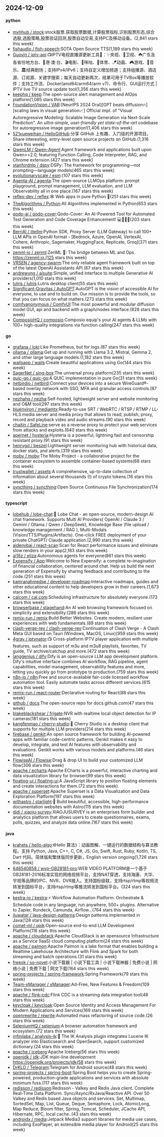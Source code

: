 ## 2024-12-09

#### python
* [myhhub / stock](https://github.com/myhhub/stock):stock股票.获取股票数据,计算股票指标,识别股票形态,综合选股,选股策略,股票验证回测,股票自动交易,支持PC及移动设备。(2,841 stars this week)
* [fishaudio / fish-speech](https://github.com/fishaudio/fish-speech):SOTA Open Source TTS(1,189 stars this week)
* [Guovin / iptv-api](https://github.com/Guovin/iptv-api):📺IPTV电视直播源更新工具🚀：✨央视、📡卫视、☘️广东及各省份地方台、🌊港·澳·台、🎬电影、🎥咪咕、🏀体育、🪁动画、🎮游戏、🎵音乐、🏛经典剧场；支持IPv4/IPv6；支持自定义增加频道；支持组播源、酒店源、订阅源、关键字搜索；每天自动更新两次，结果可用于TVBox等播放软件；支持工作流、Docker(amd64/arm64/arm v7)、命令行、GUI运行方式 | IPTV live TV source update tool(1,356 stars this week)
* [keephq / keep](https://github.com/keephq/keep):The open-source alert management and AIOps platform(1,085 stars this week)
* [FoundationVision / VAR](https://github.com/FoundationVision/VAR):[NeurIPS 2024 Oral][GPT beats diffusion🔥] [scaling laws in visual generation📈] Official impl. of "Visual Autoregressive Modeling: Scalable Image Generation via Next-Scale Prediction". An *ultra-simple, user-friendly yet state-of-the-art* codebase for autoregressive image generation!(1,406 stars this week)
* [521xueweihan / HelloGitHub](https://github.com/521xueweihan/HelloGitHub):分享 GitHub 上有趣、入门级的开源项目。Share interesting, entry-level open source projects on GitHub.(1,316 stars this week)
* [QwenLM / Qwen-Agent](https://github.com/QwenLM/Qwen-Agent):Agent framework and applications built upon Qwen>=2.0, featuring Function Calling, Code Interpreter, RAG, and Chrome extension.(427 stars this week)
* [stanfordnlp / dspy](https://github.com/stanfordnlp/dspy):DSPy: The framework for programming—not prompting—language models(465 stars this week)
* [evolutionaryscale / esm](https://github.com/evolutionaryscale/esm):(107 stars this week)
* [Agenta-AI / agenta](https://github.com/Agenta-AI/agenta):The open-source LLMOps platform: prompt playground, prompt management, LLM evaluation, and LLM Observability all in one place.(167 stars this week)
* [reflex-dev / reflex](https://github.com/reflex-dev/reflex):🕸️ Web apps in pure Python 🐍(251 stars this week)
* [TheAlgorithms / Python](https://github.com/TheAlgorithms/Python):All Algorithms implemented in Python(653 stars this week)
* [qodo-ai / qodo-cover](https://github.com/qodo-ai/qodo-cover):Qodo-Cover: An AI-Powered Tool for Automated Test Generation and Code Coverage Enhancement! 💻🤖🧪🐞(203 stars this week)
* [BerriAI / litellm](https://github.com/BerriAI/litellm):Python SDK, Proxy Server (LLM Gateway) to call 100+ LLM APIs in OpenAI format - [Bedrock, Azure, OpenAI, VertexAI, Cohere, Anthropic, Sagemaker, HuggingFace, Replicate, Groq](371 stars this week)
* [zenml-io / zenml](https://github.com/zenml-io/zenml):ZenML 🙏: The bridge between ML and Ops. https://zenml.io.(125 stars this week)
* [VRSEN / agency-swarm](https://github.com/VRSEN/agency-swarm):The only reliable agent framework built on top of the latest OpenAI Assistants API.(67 stars this week)
* [andrewyng / aisuite](https://github.com/andrewyng/aisuite):Simple, unified interface to multiple Generative AI providers(1,010 stars this week)
* [lutris / lutris](https://github.com/lutris/lutris):Lutris desktop client(55 stars this week)
* [Significant-Gravitas / AutoGPT](https://github.com/Significant-Gravitas/AutoGPT):AutoGPT is the vision of accessible AI for everyone, to use and to build on. Our mission is to provide the tools, so that you can focus on what matters.(273 stars this week)
* [comfyanonymous / ComfyUI](https://github.com/comfyanonymous/ComfyUI):The most powerful and modular diffusion model GUI, api and backend with a graph/nodes interface.(828 stars this week)
* [ComposioHQ / composio](https://github.com/ComposioHQ/composio):Composio equip's your AI agents & LLMs with 100+ high-quality integrations via function calling(247 stars this week)

#### go
* [grafana / loki](https://github.com/grafana/loki):Like Prometheus, but for logs.(87 stars this week)
* [ollama / ollama](https://github.com/ollama/ollama):Get up and running with Llama 3.2, Mistral, Gemma 2, and other large language models.(1,182 stars this week)
* [wailsapp / wails](https://github.com/wailsapp/wails):Create beautiful applications using Go(144 stars this week)
* [SagerNet / sing-box](https://github.com/SagerNet/sing-box):The universal proxy platform(235 stars this week)
* [quic-go / quic-go](https://github.com/quic-go/quic-go):A QUIC implementation in pure Go(31 stars this week)
* [netbirdio / netbird](https://github.com/netbirdio/netbird):Connect your devices into a secure WireGuard®-based overlay network with SSO, MFA and granular access controls.(87 stars this week)
* [nezhahq / nezha](https://github.com/nezhahq/nezha):Self-hosted, lightweight server and website monitoring and O&M tool(297 stars this week)
* [bluenviron / mediamtx](https://github.com/bluenviron/mediamtx):Ready-to-use SRT / WebRTC / RTSP / RTMP / LL-HLS media server and media proxy that allows to read, publish, proxy, record and playback video and audio streams.(90 stars this week)
* [chaitin / SafeLine](https://github.com/chaitin/SafeLine):serve as a reverse proxy to protect your web services from attacks and exploits.(640 stars this week)
* [apernet / hysteria](https://github.com/apernet/hysteria):Hysteria is a powerful, lightning fast and censorship resistant proxy.(91 stars this week)
* [henrygd / beszel](https://github.com/henrygd/beszel):Lightweight server monitoring hub with historical data, docker stats, and alerts.(319 stars this week)
* [moby / moby](https://github.com/moby/moby):The Moby Project - a collaborative project for the container ecosystem to assemble container-based systems(68 stars this week)
* [trustwallet / assets](https://github.com/trustwallet/assets):A comprehensive, up-to-date collection of information about several thousands (!) of crypto tokens.(16 stars this week)
* [syncthing / syncthing](https://github.com/syncthing/syncthing):Open Source Continuous File Synchronization(174 stars this week)

#### typescript
* [lobehub / lobe-chat](https://github.com/lobehub/lobe-chat):🤯 Lobe Chat - an open-source, modern-design AI chat framework. Supports Multi AI Providers( OpenAI / Claude 3 / Gemini / Ollama / Qwen / DeepSeek), Knowledge Base (file upload / knowledge management / RAG ), Multi-Modals (Vision/TTS/Plugins/Artifacts). One-click FREE deployment of your private ChatGPT/ Claude application.(2,990 stars this week)
* [aidenybai / react-scan](https://github.com/aidenybai/react-scan):Scan for React performance issues and eliminate slow renders in your app(2,183 stars this week)
* [ai16z / eliza](https://github.com/ai16z/eliza):Autonomous agents for everyone(861 stars this week)
* [Expensify / App](https://github.com/Expensify/App):Welcome to New Expensify: a complete re-imagination of financial collaboration, centered around chat. Help us build the next generation of Expensify by sharing feedback and contributing to the code.(251 stars this week)
* [kamranahmedse / developer-roadmap](https://github.com/kamranahmedse/developer-roadmap):Interactive roadmaps, guides and other educational content to help developers grow in their careers.(1,673 stars this week)
* [calcom / cal.com](https://github.com/calcom/cal.com):Scheduling infrastructure for absolutely everyone.(173 stars this week)
* [browserbase / stagehand](https://github.com/browserbase/stagehand):An AI web browsing framework focused on simplicity and extensibility.(286 stars this week)
* [remix-run / remix](https://github.com/remix-run/remix):Build Better Websites. Create modern, resilient user experiences with web fundamentals.(89 stars this week)
* [clash-verge-rev / clash-verge-rev](https://github.com/clash-verge-rev/clash-verge-rev):Continuation of Clash Verge - A Clash Meta GUI based on Tauri (Windows, MacOS, Linux)(959 stars this week)
* [4gray / iptvnator](https://github.com/4gray/iptvnator):📺 Cross-platform IPTV player application with multiple features, such as support of m3u and m3u8 playlists, favorites, TV guide, TV archive/catchup and more.(472 stars this week)
* [langgenius / dify](https://github.com/langgenius/dify):Dify is an open-source LLM app development platform. Dify's intuitive interface combines AI workflow, RAG pipeline, agent capabilities, model management, observability features and more, letting you quickly go from prototype to production.(759 stars this week)
* [n8n-io / n8n](https://github.com/n8n-io/n8n):Free and source-available fair-code licensed workflow automation tool. Easily automate tasks across different services.(615 stars this week)
* [remix-run / react-router](https://github.com/remix-run/react-router):Declarative routing for React(88 stars this week)
* [github / docs](https://github.com/github/docs):The open-source repo for docs.github.com(47 stars this week)
* [blakeblackshear / frigate](https://github.com/blakeblackshear/frigate):NVR with realtime local object detection for IP cameras(181 stars this week)
* [kangfenmao / cherry-studio](https://github.com/kangfenmao/cherry-studio):🍒 Cherry Studio is a desktop client that supports for multiple LLM providers(214 stars this week)
* [firebase / genkit](https://github.com/firebase/genkit):An open source framework for building AI-powered apps with familiar code-centric patterns. Genkit makes it easy to develop, integrate, and test AI features with observability and evaluations. Genkit works with various models and platforms.(46 stars this week)
* [FlowiseAI / Flowise](https://github.com/FlowiseAI/Flowise):Drag & drop UI to build your customized LLM flow(306 stars this week)
* [apache / echarts](https://github.com/apache/echarts):Apache ECharts is a powerful, interactive charting and data visualization library for browser(99 stars this week)
* [floating-ui / floating-ui](https://github.com/floating-ui/floating-ui):A JavaScript library to position floating elements and create interactions for them.(72 stars this week)
* [apache / superset](https://github.com/apache/superset):Apache Superset is a Data Visualization and Data Exploration Platform(197 stars this week)
* [withastro / starlight](https://github.com/withastro/starlight):🌟 Build beautiful, accessible, high-performance documentation websites with Astro(115 stars this week)
* [didi / xiaoju-survey](https://github.com/didi/xiaoju-survey):XIAOJUSURVEY is an enterprises form builder and analytics platform that allows users to create questionnaires, exams, polls, quizzes, and analyze data online.(167 stars this week)

#### java
* [krahets / hello-algo](https://github.com/krahets/hello-algo):《Hello 算法》：动画图解、一键运行的数据结构与算法教程。支持 Python, Java, C++, C, C#, JS, Go, Swift, Rust, Ruby, Kotlin, TS, Dart 代码。简体版和繁体版同步更新，English version ongoing(1,726 stars this week)
* [648540858 / wvp-GB28181-pro](https://github.com/648540858/wvp-GB28181-pro):WEB VIDEO PLATFORM是一个基于GB28181-2016标准实现的网络视频平台，支持NAT穿透，支持海康、大华、宇视等品牌的IPC、NVR、DVR接入。支持国标级联，支持rtsp/rtmp等视频流转发到国标平台，支持rtsp/rtmp等推流转发到国标平台。(324 stars this week)
* [kestra-io / kestra](https://github.com/kestra-io/kestra):⚡ Workflow Automation Platform. Orchestrate & Schedule code in any language, run anywhere, 500+ plugins. Alternative to Zapier, Rundeck, Camunda, Airflow...(764 stars this week)
* [iluwatar / java-design-patterns](https://github.com/iluwatar/java-design-patterns):Design patterns implemented in Java(128 stars this week)
* [comet-ml / opik](https://github.com/comet-ml/opik):Open-source end-to-end LLM Development Platform(116 stars this week)
* [apache / cloudstack](https://github.com/apache/cloudstack):Apache CloudStack is an opensource Infrastructure as a Service (IaaS) cloud computing platform(24 stars this week)
* [apache / paimon](https://github.com/apache/paimon):Apache Paimon is a lake format that enables building a Realtime Lakehouse Architecture with Flink and Spark for both streaming and batch operations.(31 stars this week)
* [freeok / so-novel](https://github.com/freeok/so-novel):小说下载器 | 小说下载工具 | 小说下载神器 | 免费小说 | 网络小说 | 免费下载 | 网文下载(164 stars this week)
* [spring-projects / spring-framework](https://github.com/spring-projects/spring-framework):Spring Framework(79 stars this week)
* [Team-xManager / xManager](https://github.com/Team-xManager/xManager):Ad-Free, New Features & Freedom(109 stars this week)
* [apache / flink-cdc](https://github.com/apache/flink-cdc):Flink CDC is a streaming data integration tool(48 stars this week)
* [keycloak / keycloak](https://github.com/keycloak/keycloak):Open Source Identity and Access Management For Modern Applications and Services(169 stars this week)
* [openrewrite / rewrite](https://github.com/openrewrite/rewrite):Automated mass refactoring of source code.(26 stars this week)
* [SeleniumHQ / selenium](https://github.com/SeleniumHQ/selenium):A browser automation framework and ecosystem.(72 stars this week)
* [infinilabs / analysis-ik](https://github.com/infinilabs/analysis-ik):🚌 The IK Analysis plugin integrates Lucene IK analyzer into Elasticsearch and OpenSearch, support customized dictionary.(24 stars this week)
* [apache / iceberg](https://github.com/apache/iceberg):Apache Iceberg(56 stars this week)
* [openjdk / jdk](https://github.com/openjdk/jdk):JDK main-line development https://openjdk.org/projects/jdk(58 stars this week)
* [DrKLO / Telegram](https://github.com/DrKLO/Telegram):Telegram for Android source(48 stars this week)
* [spring-projects / spring-boot](https://github.com/spring-projects/spring-boot):Spring Boot helps you to create Spring-powered, production-grade applications and services with absolute minimum fuss.(117 stars this week)
* [redisson / redisson](https://github.com/redisson/redisson):Redisson - Valkey and Redis Java client. Complete Real-Time Data Platform. Sync/Async/RxJava/Reactive API. Over 50 Valkey and Redis based Java objects and services: Set, Multimap, SortedSet, Map, List, Queue, Deque, Semaphore, Lock, AtomicLong, Map Reduce, Bloom filter, Spring, Tomcat, Scheduler, JCache API, Hibernate, RPC, local cache..(43 stars this week)
* [androidx / media](https://github.com/androidx/media):Jetpack Media3 support libraries for media use cases, including ExoPlayer, an extensible media player for Android(25 stars this week)
